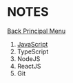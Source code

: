# NOTES

[Back Principal Menu](../../README.md)
1. [JavaScript](./Resources/Javascript)
2. TypeScript
3. NodeJS
4. ReactJS
5. Git
